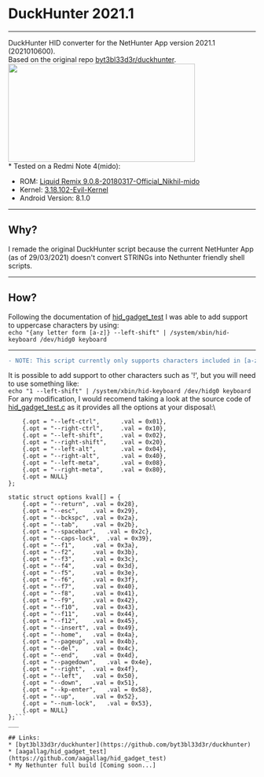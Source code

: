 # DuckHunter 2021.1
---

DuckHunter HID converter for the NetHunter App version 2021.1 (2021010600).\
Based on the original repo [byt3bl33d3r/duckhunter](https://github.com/byt3bl33d3r/duckhunter).\
<img src="https://user-images.githubusercontent.com/45067011/112870984-b7618000-90b6-11eb-9043-e5d6837f0c91.png" width="380" height="200"/>\
\* Tested on a Redmi Note 4(mido):
* ROM: [Liquid Remix 9.0.8-20180317-Official_Nikhil-mido](https://androidfilehost.com/?fid=962187416754468620)
* Kernel: [3.18.102-Evil-Kernel](https://forum.xda-developers.com/t/kernel-nethunter-oreo-for-mido.3768887/)
* Android Version: 8.1.0
---

## Why?
I remade the original DuckHunter script because the current NetHunter App (as of 29/03/2021) doesn't convert STRINGs into Nethunter friendly shell scripts.
___

## How?
Following the documentation of [hid_gadget_test](https://github.com/aagallag/hid_gadget_test) I was able to add support to uppercase characters by using:\
`echo "{any letter form [a-z]} --left-shift" | /system/xbin/hid-keyboard /dev/hidg0 keyboard`
___

```diff
- NOTE: This script currently only supports characters included in [a-z], [a-Z] and [0-9].
```
It is possible to add support to other characters such as '!', but you will need to use something like:\
`echo "1 --left-shift" | /system/xbin/hid-keyboard /dev/hidg0 keyboard`\
For any modification, I would recomend taking a look at the source code of [hid_gadget_test.c](https://github.com/aagallag/hid_gadget_test/blob/master/hid_gadget_test.c) as it provides all the options at your disposal:\
```static struct options kmod[] = {
	{.opt = "--left-ctrl",		.val = 0x01},
	{.opt = "--right-ctrl",		.val = 0x10},
	{.opt = "--left-shift",		.val = 0x02},
	{.opt = "--right-shift",	.val = 0x20},
	{.opt = "--left-alt",		.val = 0x04},
	{.opt = "--right-alt",		.val = 0x40},
	{.opt = "--left-meta",		.val = 0x08},
	{.opt = "--right-meta",		.val = 0x80},
	{.opt = NULL}
};

static struct options kval[] = {
	{.opt = "--return",	.val = 0x28},
	{.opt = "--esc",	.val = 0x29},
	{.opt = "--bckspc",	.val = 0x2a},
	{.opt = "--tab",	.val = 0x2b},
	{.opt = "--spacebar",	.val = 0x2c},
	{.opt = "--caps-lock",	.val = 0x39},
	{.opt = "--f1",		.val = 0x3a},
	{.opt = "--f2",		.val = 0x3b},
	{.opt = "--f3",		.val = 0x3c},
	{.opt = "--f4",		.val = 0x3d},
	{.opt = "--f5",		.val = 0x3e},
	{.opt = "--f6",		.val = 0x3f},
	{.opt = "--f7",		.val = 0x40},
	{.opt = "--f8",		.val = 0x41},
	{.opt = "--f9",		.val = 0x42},
	{.opt = "--f10",	.val = 0x43},
	{.opt = "--f11",	.val = 0x44},
	{.opt = "--f12",	.val = 0x45},
	{.opt = "--insert",	.val = 0x49},
	{.opt = "--home",	.val = 0x4a},
	{.opt = "--pageup",	.val = 0x4b},
	{.opt = "--del",	.val = 0x4c},
	{.opt = "--end",	.val = 0x4d},
	{.opt = "--pagedown",	.val = 0x4e},
	{.opt = "--right",	.val = 0x4f},
	{.opt = "--left",	.val = 0x50},
	{.opt = "--down",	.val = 0x51},
	{.opt = "--kp-enter",	.val = 0x58},
	{.opt = "--up",		.val = 0x52},
	{.opt = "--num-lock",	.val = 0x53},
	{.opt = NULL}
};```
___

## Links:
* [byt3bl33d3r/duckhunter](https://github.com/byt3bl33d3r/duckhunter)
* [aagallag/hid_gadget_test](https://github.com/aagallag/hid_gadget_test)
* My Nethunter full build [Coming soon...]
